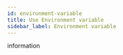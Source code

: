 ```yaml
---
id: environment-variable
title: Use Environment variable
sidebar_label: Environment variable
---
```


information

